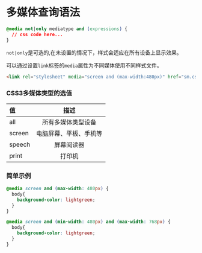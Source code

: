 # 多媒体查询语法

```css
@media not|only mediatype and (expressions) {
  // css code here...
}
```

<code>not|only</code>是可选的,在未设置的情况下，样式会适应在所有设备上显示效果。

可以通过设置<code>link</code>标签的<code>media</code>属性为不同媒体使用不同样式文件。

```html
<link rel="stylesheet" media="screen and (max-width:480px)" href="sm.css">
```

### CSS3多媒体类型的选值

|值|描述|
|:----|:----:|
|all|所有多媒体类型设备|
|screen|电脑屏幕、平板、手机等|
|speech|屏幕阅读器|
|print|打印机|

### 简单示例

```css
@media screen and (max-width: 480px) {
  body{
    background-color: lightgreen;
  }
}

@media screen and (min-width: 480px) and (max-width: 768px) {
  body{
    background-color: lightgreen;
  }
}
```